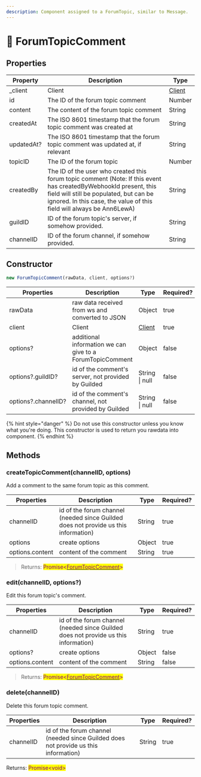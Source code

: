 ```yaml
---
description: Component assigned to a ForumTopic, similar to Message.
---
```


# 📃 ForumTopicComment

## Properties

| Property   | Description                                                                                                                                                                                                                         | Type                                         |
| ---------- | ----------------------------------------------------------------------------------------------------------------------------------------------------------------------------------------------------------------------------------- | -------------------------------------------- |
| \_client   | Client                                                                                                                                                                                                                              | [Client](client.md) |
| id         | The ID of the forum topic comment                                                                                                                                                                                                   | Number                                       |
| content    | The content of the forum topic comment                                                                                                                                                                                              | String                                       |
| createdAt  | The ISO 8601 timestamp that the forum topic comment was created at                                                                                                                                                                  | String                                       |
| updatedAt? | The ISO 8601 timestamp that the forum topic comment was updated at, if relevant                                                                                                                                                     | String                                       |
| topicID    | The ID of the forum topic                                                                                                                                                                                                           | Number                                       |
| createdBy  | The ID of the user who created this forum topic comment (Note: If this event has createdByWebhookId present, this field will still be populated, but can be ignored. In this case, the value of this field will always be Ann6LewA) | String                                       |
| guildID    | ID of the forum topic's server, if somehow provided.                                                                                                                                                                                | String                                       |
| channelID  | ID of the forum channel, if somehow provided.                                                                                                                                                                                       | String                                       |

## Constructor

```javascript
new ForumTopicComment(rawData, client, options?)
```

| Properties          | Description                                               | Type                                         | Required? |
| ------------------- | --------------------------------------------------------- | -------------------------------------------- | --------- |
| rawData             | raw data received from ws and converted to JSON           | Object                                       | true      |
| client              | Client                                                    | [Client](client.md) | true      |
| options?            | additional information we can give to a ForumTopicComment | Object                                       | false     |
| options?.guildID?   | id of the comment's server, not provided by Guilded       | String \| null                               | false     |
| options?.channelID? | id of the comment's channel, not provided by Guilded      | String \| null                               | false     |

{% hint style="danger" %}
Do not use this constructor unless you know what you're doing. This constructor is used to return you rawdata into component.
{% endhint %}

## Methods

### createTopicComment(channelID, options)

Add a comment to the same forum topic as this comment.

| Properties      | Description                                                                         | Type   | Required? |
| --------------- | ----------------------------------------------------------------------------------- | ------ | --------- |
| channelID       | id of the forum channel (needed since Guilded does not provide us this information) | String | true      |
| options         | create options                                                                      | Object | true      |
| options.content | content of the comment                                                              | String | true      |

> Returns: <mark style="color:purple;">Promise<</mark>[<mark style="color:purple;">ForumTopicComment</mark>](forumtopic-1.md)<mark style="color:purple;">></mark>

### edit(channelID, options?)

Edit this forum topic's comment.

| Properties      | Description                                                                         | Type   | Required? |
| --------------- | ----------------------------------------------------------------------------------- | ------ | --------- |
| channelID       | id of the forum channel (needed since Guilded does not provide us this information) | String | true      |
| options?        | create options                                                                      | Object | false     |
| options.content | content of the comment                                                              | String | false     |

> Returns: <mark style="color:purple;">Promise<</mark>[<mark style="color:purple;">ForumTopicComment</mark>](forumtopic-1.md)<mark style="color:purple;">></mark>

### delete(channelID)

Delete this forum topic comment.

| Properties | Description                                                                         | Type   | Required? |
| ---------- | ----------------------------------------------------------------------------------- | ------ | --------- |
| channelID  | id of the forum channel (needed since Guilded does not provide us this information) | String | true      |

Returns: <mark style="color:purple;">Promise\<void></mark>
